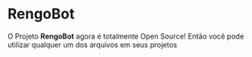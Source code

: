 # RengoBot<br>

O Projeto **RengoBot** agora é totalmente Open Source! Então você pode utilizar qualquer um dos arquivos em seus projetos
